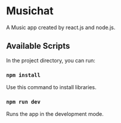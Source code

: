 # Musichat
A Music app created by react.js and node.js.
## Available Scripts
In the project directory, you can run:
### ```npm install```
Use this command to install libraries.
### ```npm run dev```
Runs the app in the development mode.

